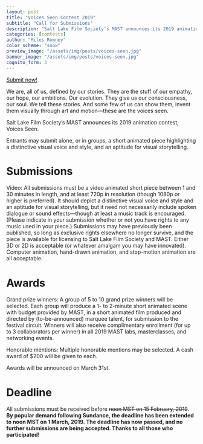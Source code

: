 ```yaml
---
layout: post
title: "Voices Seen Contest 2019"
subtitle: "Call for Submissions"
description: "Salt Lake Film Society’s MAST announces its 2019 animation contest, 'Voices Seen'."
categories: [contests]
author: "Miles Romney"
color_scheme: "snow"
preview_image: "/assets/img/posts/voices-seen.jpg"
banner_image: "/assets/img/posts/voices-seen.jpg"
cognito_form: 3
---
```


<a class="button" href="#cognito"><span class="xcon-forward"></span> Submit now!</a>

We are, all of us, defined by our stories. They are the stuff of our empathy, our hope, our ambitions. Our evolution. They give us our consciousness, our soul. We tell these stories. And some few of us can show them, invent them visually through art and motion—these are the voices seen.

Salt Lake Film Society’s MAST announces its 2019 animation contest, Voices Seen.

Entrants may submit alone, or in groups, a short animated piece highlighting a distinctive visual voice and style, and an aptitude for visual storytelling.

# Submissions

Video: All submissions must be a video animated short piece between 1 and 30 minutes in length, and at least 720p in resolution (though 1080p or higher is preferred). It should depict a distinctive visual voice and style and an aptitude for visual storytelling, but it need not necessarily include spoken dialogue or sound effects—though at least a music track is encouraged. (Please indicate in your submission whether or not you have rights to any music used in your piece.) Submissions may have previously been published, so long as exclusive rights elsewhere no longer survive, and the piece is available for licensing to Salt Lake Film Society and MAST. Either 3D or 2D is acceptable (or whatever amalgam you may have innovated). Computer animation, hand-drawn animation, and stop-motion animation are all acceptable.

# Awards

Grand prize winners: A group of 5 to 10 grand prize winners will be selected. Each group will produce a 1- to 2-minute short animated scene with budget provided by MAST, in a short animated film produced and directed by (to-be-announced) marquee talent, for submission to the festival circuit. Winners will also receive complimentary enrollment (for up to 3 collaborators per winner) in all 2019 MAST labs, masterclasses, and networking events.

Honorable mentions: Multiple honorable mentions may be selected. A cash award of $200 will be given to each.

Awards will be announced on March 31st.

# Deadline

All submissions must be received before <strike>noon MST on 15 February, 2019</strike>. <strong>By popular demand following Sundance, the deadline has been extended to noon MST on 1 March, 2019. <strong>The deadline has now passed, and no further submissions are being accepted. Thanks to all those who participated!</strong>